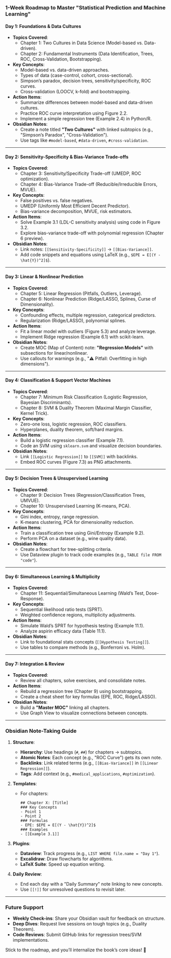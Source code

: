 ### **1-Week Roadmap to Master "Statistical Prediction and Machine Learning"**

#### **Day 1: Foundations & Data Cultures**
- **Topics Covered**:
  - Chapter 1: Two Cultures in Data Science (Model-based vs. Data-driven).
  - Chapter 2: Fundamental Instruments (Data Identification, Trees, ROC, Cross-Validation, Bootstrapping).
- **Key Concepts**:
  - Model-based vs. data-driven approaches.
  - Types of data (case-control, cohort, cross-sectional).
  - Simpson’s paradox, decision trees, sensitivity/specificity, ROC curves.
  - Cross-validation (LOOCV, k-fold) and bootstrapping.
- **Action Items**:
  - Summarize differences between model-based and data-driven cultures.
  - Practice ROC curve interpretation using Figure 2.2.
  - Implement a simple regression tree (Example 2.4) in Python/R.
- **Obsidian Notes**:
  - Create a note titled **"Two Cultures"** with linked subtopics (e.g., "Simpson’s Paradox", "Cross-Validation").
  - Use tags like `#model-based`, `#data-driven`, `#cross-validation`.

---

#### **Day 2: Sensitivity-Specificity & Bias-Variance Trade-offs**
- **Topics Covered**:
  - Chapter 3: Sensitivity/Specificity Trade-off (UMEDP, ROC optimization).
  - Chapter 4: Bias-Variance Trade-off (Reducible/Irreducible Errors, MVUE).
- **Key Concepts**:
  - False positives vs. false negatives.
  - UMEDP (Uniformly Most Efficient Decent Predictor).
  - Bias-variance decomposition, MVUE, risk estimators.
- **Action Items**:
  - Solve Example 3.1 (LDL-C sensitivity analysis) using code in Figure 3.2.
  - Explore bias-variance trade-off with polynomial regression (Chapter 6 preview).
- **Obsidian Notes**:
  - Link notes: `[[Sensitivity-Specificity]]` → `[[Bias-Variance]]`.
  - Add code snippets and equations using LaTeX (e.g., `$EPE = E[(Y - \hat{Y})^2]$`).

---

#### **Day 3: Linear & Nonlinear Prediction**
- **Topics Covered**:
  - Chapter 5: Linear Regression (Pitfalls, Outliers, Leverage).
  - Chapter 6: Nonlinear Prediction (Ridge/LASSO, Splines, Curse of Dimensionality).
- **Key Concepts**:
  - Confounding effects, multiple regression, categorical predictors.
  - Regularization (Ridge/LASSO), polynomial splines.
- **Action Items**:
  - Fit a linear model with outliers (Figure 5.3) and analyze leverage.
  - Implement Ridge regression (Example 6.1) with scikit-learn.
- **Obsidian Notes**:
  - Create MOC (Map of Content) note: **"Regression Models"** with subsections for linear/nonlinear.
  - Use callouts for warnings (e.g., "⚠️ Pitfall: Overfitting in high dimensions").

---

#### **Day 4: Classification & Support Vector Machines**
- **Topics Covered**:
  - Chapter 7: Minimum Risk Classification (Logistic Regression, Bayesian Discriminants).
  - Chapter 8: SVM & Duality Theorem (Maximal Margin Classifier, Kernel Trick).
- **Key Concepts**:
  - Zero-one loss, logistic regression, ROC classifiers.
  - Hyperplanes, duality theorem, soft/hard margins.
- **Action Items**:
  - Build a logistic regression classifier (Example 7.1).
  - Code an SVM using `sklearn.svm` and visualize decision boundaries.
- **Obsidian Notes**:
  - Link `[[Logistic Regression]]` to `[[SVM]]` with backlinks.
  - Embed ROC curves (Figure 7.3) as PNG attachments.

---

#### **Day 5: Decision Trees & Unsupervised Learning**
- **Topics Covered**:
  - Chapter 9: Decision Trees (Regression/Classification Trees, UMVUE).
  - Chapter 10: Unsupervised Learning (K-means, PCA).
- **Key Concepts**:
  - Gini index, entropy, range regression.
  - K-means clustering, PCA for dimensionality reduction.
- **Action Items**:
  - Train a classification tree using Gini/Entropy (Example 9.2).
  - Perform PCA on a dataset (e.g., wine quality data).
- **Obsidian Notes**:
  - Create a flowchart for tree-splitting criteria.
  - Use Dataview plugin to track code examples (e.g., `TABLE file FROM "code"`).

---

#### **Day 6: Simultaneous Learning & Multiplicity**
- **Topics Covered**:
  - Chapter 11: Sequential/Simultaneous Learning (Wald’s Test, Dose-Response).
- **Key Concepts**:
  - Sequential likelihood ratio tests (SPRT).
  - Weighted confidence regions, multiplicity adjustments.
- **Action Items**:
  - Simulate Wald’s SPRT for hypothesis testing (Example 11.1).
  - Analyze aspirin efficacy data (Table 11.1).
- **Obsidian Notes**:
  - Link to foundational stats concepts (`[[Hypothesis Testing]]`).
  - Use tables to compare methods (e.g., Bonferroni vs. Holm).

---

#### **Day 7: Integration & Review**
- **Topics Covered**:
  - Review all chapters, solve exercises, and consolidate notes.
- **Action Items**:
  - Rebuild a regression tree (Chapter 9) using bootstrapping.
  - Create a cheat sheet for key formulas (EPE, ROC, Ridge/LASSO).
- **Obsidian Notes**:
  - Build a **"Master MOC"** linking all chapters.
  - Use Graph View to visualize connections between concepts.

---

### **Obsidian Note-Taking Guide**
1. **Structure**:
   - **Hierarchy**: Use headings (`#`, `##`) for chapters → subtopics.
   - **Atomic Notes**: Each concept (e.g., "ROC Curve") gets its own note.
   - **Backlinks**: Link related terms (e.g., `[[Bias-Variance]]` in `[[Linear Regression]]`).
   - **Tags**: Add context (e.g., `#medical_applications`, `#optimization`).

2. **Templates**:
   - For chapters:
     ```
     ## Chapter X: [Title]
     ### Key Concepts
     - Point 1
     - Point 2
     ### Formulas
     - EPE: $EPE = E[(Y - \hat{Y})^2]$
     ### Examples
     - [[Example 3.1]]
     ```

3. **Plugins**:
   - **Dataview**: Track progress (e.g., `LIST WHERE file.name = "Day 1"`).
   - **Excalidraw**: Draw flowcharts for algorithms.
   - **LaTeX Suite**: Speed up equation writing.

4. **Daily Review**:
   - End each day with a "Daily Summary" note linking to new concepts.
   - Use `[[!]]` for unresolved questions to revisit later.

---

### **Future Support**
- **Weekly Check-ins**: Share your Obsidian vault for feedback on structure.
- **Deep Dives**: Request live sessions on tough topics (e.g., Duality Theorem).
- **Code Reviews**: Submit GitHub links for regression trees/SVM implementations.

Stick to the roadmap, and you’ll internalize the book’s core ideas! 🚀
